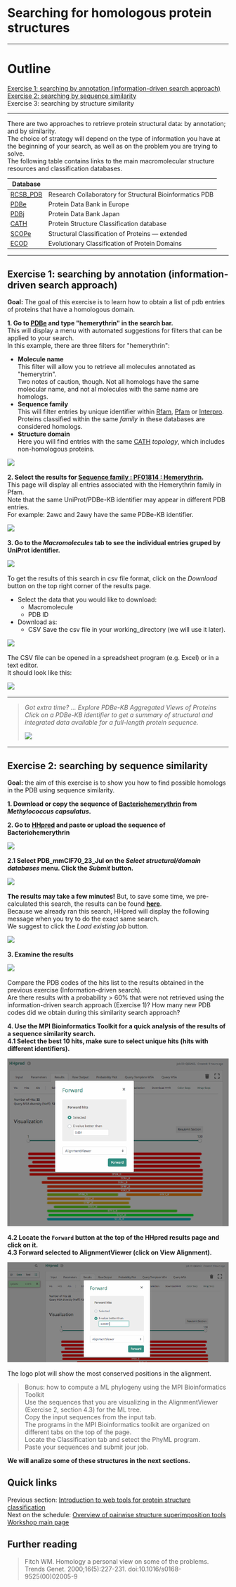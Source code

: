 # Searching for homologous protein structures

_____
# Outline

[Exercise 1: searching by annotation (information-driven search approach)](https://github.com/Claualvarez/ECCB2020/blob/master/Searching.md#exercise-1-searching-by-annotation-information-driven-search-approach) \
[Exercise 2: searching by sequence similarity](https://github.com/Claualvarez/ECCB2020/blob/master/Searching.md#exercise-2-searching-by--sequence-similarity) \
Exercise 3: searching by structure similarity
_____
There are two approaches to retrieve protein structural data: by annotation; and by similarity.  
The choice of strategy will depend on the type of information you have at the beginning of 
your search, as well as on the problem you are trying to solve.\
The following table contains links to the main macromolecular structure resources and classification databases.

| Database                               |      | 
|----------------------------------------|------|
| [RCSB_PDB](https://www.rcsb.org/)      | Research Collaboratory for Structural Bioinformatics PDB |
| [PDBe](https://www.ebi.ac.uk/pdbe/)    | Protein Data Bank in Europe                              |
| [PDBj](https://pdbj.org/)              | Protein Data Bank Japan                                  |
| [CATH](https://www.cathdb.info/)       | Protein Structure Classification database                |
| [SCOPe](https://scop.berkeley.edu/)    | Structural Classification of Proteins — extended         |
| [ECOD](http://prodata.swmed.edu/ecod/) | Evolutionary Classification of Protein Domains           |
_____
## Exercise 1: searching by annotation (information-driven search approach) 
**Goal:** The goal of this exercise is to learn how to obtain a list of pdb entries of proteins that have a homologous domain.

**1. Go to [PDBe](https://www.ebi.ac.uk/pdbe/) and type "hemerythrin" in the search bar.** \
   This will display a menu with automated suggestions for filters that can be applied to your search. \
   In this example, there are three filters for "hemerythrin": 
   - **Molecule name** \
     This filter will allow you to retrieve all molecules annotated as "hemerytrin". \
     Two notes of caution, though. Not all homologs have the same molecular name, and not al molecules with the same name are homologs.
   - **Sequence family** \
     This will filter entries by unique identifier within [Rfam](https://rfam.xfam.org/), [Pfam](https://pfam.xfam.org/) or [Interpro](https://www.ebi.ac.uk/interpro/). Proteins classified within the same *family* in these databases are considered homologs.
   - **Structure domain** \
     Here you will find entries with the same [CATH](https://www.cathdb.info/) *topology*, which includes non-homologous proteins.

   ![](https://github.com/Claualvarez/ECCB2020/blob/master/Figures/Hemerythrin_seq_fam_searchPDBe.png)

**2. Select the results for [Sequence family : PF01814 : Hemerythrin](https://www.ebi.ac.uk/pdbe/entry/search/index/?searchParams=%7B%22q_all_sequence_family%22:%5B%7B%22value%22:%22PF01814%20:%20Hemerythrin%22,%22condition1%22:%22AND%22,%22condition2%22:%22Contains%22%7D%5D,%22resultState%22:%7B%22tabIndex%22:0,%22paginationIndex%22:1,%22perPage%22:%2210%22,%22sortBy%22:%22Sort%20by%22%7D%7D).** \
   This page will display all entries associated with the Hemerythrin family in Pfam. \
   Note that the same UniProt/PDBe-KB identifier may appear in different PDB entries. \
   For example: 2awc and 2awy have the same PDBe-KB identifier. 

   ![](https://github.com/Claualvarez/ECCB2020/blob/master/Figures/Hemerythrin_entries_per_prot.png)

**3. Go to the *Macromolecules* tab to see the individual entries gruped by UniProt identifier.** 

   ![](https://github.com/Claualvarez/ECCB2020/blob/master/Figures/Molecules_tab.png)
   
   To get the results of this search in csv file format, click on the *Download* button on the top right corner of the results page. 
   - Select the data that you would like to download:
     - Macromolecule
     - PDB ID
   - Download as:
     - CSV
   Save the csv file in your working_directory (we will use it later).
   
   ![](https://github.com/Claualvarez/ECCB2020/blob/master/Figures/PDBe_hemerythrin_download.png)
   
   The CSV file can be opened in a spreadsheet program (e.g. Excel) or in a text editor. \
   It should look like this:
   
   ![](https://github.com/Claualvarez/ECCB2020/blob/master/Figures/Homology_search_e1.png)
   
_____
   > _Got extra time? ... Explore PDBe-KB Aggregated Views of Proteins_ \
   > _Click on a PDBe-KB identifier to get a summary of structural and integrated data available for a full-length protein sequence._
   > 
   > ![](https://github.com/Claualvarez/ECCB2020/blob/master/Figures/PDBeKB.png)
   >
_____

## Exercise 2: searching by  sequence similarity
**Goal:** the aim of this exercise is to show you how to find possible homologs in the PDB using sequence similarity.
 
**1. Download or copy the sequence of [Bacteriohemerythrin](https://www.uniprot.org/uniprot/Q60AX2.fasta) from _Methylococcus capsulatus_.**

**2. Go to [HHpred](https://toolkit.tuebingen.mpg.de/tools/hhpred) and paste or upload the sequence of Bacteriohemerythrin**

  ![](https://github.com/Claualvarez/ECCB2020/blob/master/Figures/HHpred_sequence.png)
  
   **2.1 Select PDB_mmCIF70_23_Jul on the *Select structural/domain databases* menu. Click the *Submit* button.**
    
  ![](https://github.com/Claualvarez/ECCB2020/blob/master/Figures/HHpred_select_options.png)
    
    
   **The results may take a few minutes!** But, to save some time, we pre-calculated this search, the results can be found **[here](https://toolkit.tuebingen.mpg.de/jobs/Q60AX2)**. \
   Because we already ran this search, HHpred will display the following message when you try to do the exact same search. \
   We suggest to click the *Load existing job* button.
    
  ![](https://github.com/Claualvarez/ECCB2020/blob/master/Figures/HHpred_already_exists.png)

**3. Examine the results**

  ![](https://github.com/Claualvarez/ECCB2020/blob/master/Figures/HHpred_hits.png)
     
   Compare the PDB codes of the hits list to the results obtained in the previous exercise (Information-driven search).\
   Are there results with a probability > 60% that were not retrieved using the information-driven search approach (Exercise 1)?
   How many new PDB codes did we obtain during this similarity search approach?

**4. Use the MPI Bioinformatics Toolkit for a quick analysis of the results of a sequence similarity search.** \
  **4.1 Select the best 10 hits, make sure to select unique hits (hits with different identifiers).**
  
  ![](https://github.com/Claualvarez/ECCB2020/blob/master/Figures/HHpred_fwd_selected.png)
  
  **4.2 Locate the ``Forward`` button at the top of the HHpred results page and click on it.** \
  **4.3 Forward selected to AlignmentViewer (click on View Alignment).**
  
  ![](https://github.com/Claualvarez/ECCB2020/blob/master/Figures/MPI_fwd_results.png)
  
   The logo plot will show the most conserved positions in the alignment.

   > Bonus: how to compute a ML phylogeny using the MPI Bioinformatics Toolkit \
   > Use the sequences that you are visualizing in the AlignmentViewer (Exercise 2, section 4.3) for the ML tree. \
   > Copy the input sequences from the input tab. \
   > The programs in the MPI Bioinformatics toolkit are organized on different tabs on the top of the page. \
   > Locate the Classification tab and setect the PhyML program. \
   > Paste your sequences and submit jour job.


**We will analize some of these structures in the next sections.**

## Quick links
Previous section: [Introduction to web tools for protein structure classification](https://github.com/Claualvarez/ECCB2020/blob/master/Introduction.md) \
Next on the schedule: [Overview of pairwise structure superimposition tools](https://github.com/Claualvarez/ECCB2020/blob/master/Superimposition.md) \
[Workshop main page](https://github.com/Claualvarez/structural-bioinformatics#schedule)

## Further reading
> Fitch WM. Homology a personal view on some of the problems.  
Trends Genet. 2000;16(5):227-231. doi:10.1016/s0168-9525(00)02005-9
